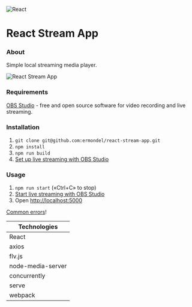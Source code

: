 ![React](https://github.com/ermondel/wiki/blob/master/files/icons48b/React48b.png)

# React Stream App

### About

Simple local streaming media player.

![React Stream App](https://github.com/ermondel/wiki/blob/master/screens/react-stream-app.jpg)

### Requirements

[OBS Studio](https://obsproject.com/) - free and open source software for video recording and live streaming.

### Installation

1. `git clone git@github.com:ermondel/react-stream-app.git`
2. `npm install`
3. `npm run build`
4. [Set up live streaming with OBS Studio](manual/obs-setup.md)

### Usage

1. `npm run start` («Ctrl+C» to stop)
2. [Start live streaming with OBS Studio](manual/obs-start.md)
3. Open [http://localhost:5000](http://localhost:5000)

[Common errors](manual/common-errors.md)!

| Technologies      |
| ----------------- |
| React             |
| axios             |
| flv.js            |
| node-media-server |
| concurrently      |
| serve             |
| webpack           |
